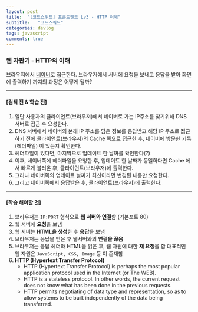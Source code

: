 ```yaml
---
layout: post
title:  "[코드스쿼드] 프론트엔드 Lv3 - HTTP 이해"
subtitle:   "코드스쿼드"
categories: devlog
tags: javascript
comments: true
---
```


### 웹 자판기 - HTTP의 이해

브라우저에서 [네이버](https://www.naver.com/)로 접근한다. 브라우저에서 서버에 요청을 보내고 응답을 받아 화면에 출력하기 까지의 과정은 어떻게 될까? 

---

#### [검색 전 & 학습 전]

1. 일단 사용자의 클라이언트(브라우저)에서 네이버로 가는 IP주소를 찾기위해 DNS 서버로 접근 후 요청한다.
2. DNS 서버에서 네이버의 본래 IP 주소를 담은 정보를 응답받고 해당 IP 주소로 접근하기 전에 클라이언트(브라우저)의 Cache 쪽으로 접근한 후, 네이버에 방문한 기록(헤더파일) 이 있는지 확인한다.
3. 헤더파일이 있다면, 마지막으로 업데이트 한 날짜를 확인한다(?)
4. 이후, 네이버쪽에 헤더파일을 요청한 후, 업데이트 한 날짜가 동일하다면 Cache 에서 빠르게 불러온 후, 클라이언트(브라우저)에 출력한다.
5. 그러나 네이버쪽의 업데이트 날짜가 최신이라면 변경된 내용만 요청한다.
6. 그리고 네이버쪽에서 응답받은 후, 클라이언트(브라우저)에 출력한다.

---

#### **[학습 해야할 것]**

1. 브라우저는 `IP:PORT` 형식으로 **웹 서버와 연결**함 (기본포트 80)
2. 웹 서버에 **요청**을 보냄
3. 웹 서버는 **HTML을 생성**한 후 **응답**을 보냄
4. 브라우저는 응답을 받은 후 웹서버와의 **연결을 끊음**
5. 브라우저는 응답 헤더와 HTML을 읽은 후, 웹 자원에 대한 **재 요청**을 함
   대표적인 웹 자원은 `JavaScript, CSS, Image` 등 이 존재함
6. **HTTP (Hypertext Transfer Protocol)**
   - HTTP (Hypertext Transfer Protocol) is perhaps the most popular application protocol used in the Internet (or The WEB). 
   - HTTP is a stateless protocol. In other words, the current request does not know what has been done in the previous requests.
   - HTTP permits negotiating of data type and representation, so as to allow systems to be built independently of the data being transferred.